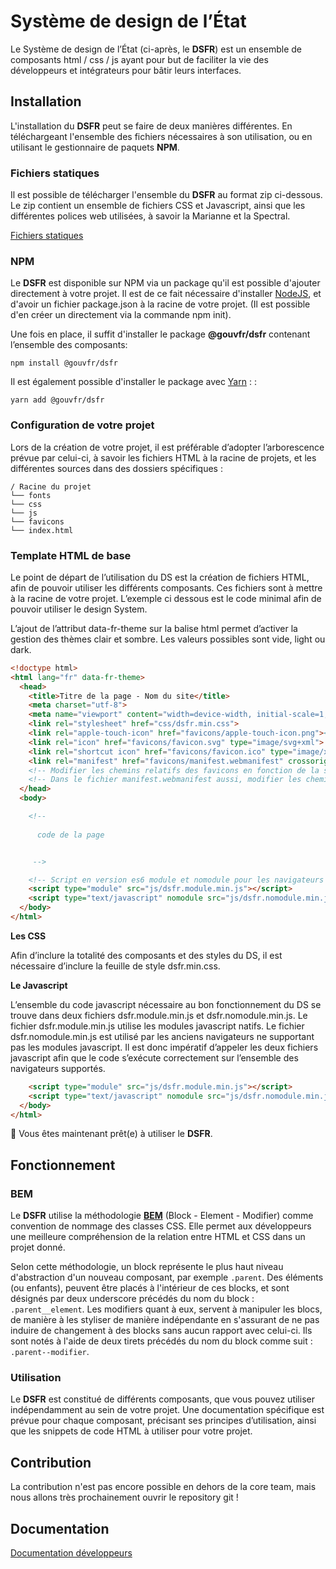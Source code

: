 # Système de design de l’État

Le Système de design de l’État (ci-après, le **DSFR**) est un ensemble de composants html / css / js ayant pour but de faciliter la vie des développeurs et intégrateurs pour bâtir leurs interfaces. 

## Installation

L'installation du **DSFR** peut se faire de deux manières différentes. En téléchargeant l'ensemble des fichiers nécessaires à son utilisation, ou en utilisant le gestionnaire de paquets **NPM**.

### Fichiers statiques
Il est possible de télécharger l'ensemble du **DSFR** au format zip ci-dessous. Le zip contient un ensemble de fichiers CSS et Javascript, ainsi que les différentes polices web utilisées, à savoir la Marianne et la Spectral.

[Fichiers statiques](https://gouvfr.atlassian.net/wiki/spaces/DB/pages/223019574/D+veloppeurs#Fichiers-statiques)

### NPM
Le **DSFR** est disponible sur NPM via un package qu'il est possible d'ajouter directement à votre projet. Il est de ce fait nécessaire d'installer [NodeJS](https://nodejs.org/en/), et d'avoir un fichier package.json à la racine de votre projet. (Il est possible d'en créer un directement via la commande npm init).

Une fois en place, il suffit d'installer le package **@gouvfr/dsfr** contenant l’ensemble des composants: 

```
npm install @gouvfr/dsfr
```
Il est également possible d'installer le package avec [Yarn](https://yarnpkg.com/) : :
```
yarn add @gouvfr/dsfr
```

### Configuration de votre projet 
Lors de la création de votre projet, il est préférable d’adopter l’arborescence prévue par celui-ci, à savoir les fichiers HTML à la racine de projets, et les différentes sources dans des dossiers spécifiques : 

```
/ Racine du projet
└── fonts
└── css
└── js
└── favicons
└── index.html
```

### Template HTML de base
Le point de départ de l’utilisation du DS est la création de fichiers HTML, afin de pouvoir utiliser les différents composants. Ces fichiers sont à mettre à la racine de votre projet. L’exemple ci dessous est le code minimal afin de pouvoir utiliser le design System.

L’ajout de l’attribut data-fr-theme sur la balise html permet d’activer la gestion des thèmes clair et sombre. Les valeurs possibles sont vide,  light ou dark.

```html
<!doctype html>
<html lang="fr" data-fr-theme>
  <head>
    <title>Titre de la page - Nom du site</title>
    <meta charset="utf-8">
    <meta name="viewport" content="width=device-width, initial-scale=1, shrink-to-fit=no">
    <link rel="stylesheet" href="css/dsfr.min.css">
    <link rel="apple-touch-icon" href="favicons/apple-touch-icon.png"><!-- 180×180 -->
    <link rel="icon" href="favicons/favicon.svg" type="image/svg+xml">
    <link rel="shortcut icon" href="favicons/favicon.ico" type="image/x-icon"><!-- 32×32 -->
    <link rel="manifest" href="favicons/manifest.webmanifest" crossorigin="use-credentials">
    <!-- Modifier les chemins relatifs des favicons en fonction de la structure du projet -->
    <!-- Dans le fichier manifest.webmanifest aussi, modifier les chemins vers les images -->
  </head>
  <body>

    <!-- 
      
      code de la page


     -->

    <!-- Script en version es6 module et nomodule pour les navigateurs le ne supportant pas -->
    <script type="module" src="js/dsfr.module.min.js"></script>
    <script type="text/javascript" nomodule src="js/dsfr.nomodule.min.js"></script>
  </body>
</html>
```

**Les CSS**

Afin d’inclure la totalité des composants et des styles du DS, il est nécessaire d’inclure la feuille de style dsfr.min.css.

**Le Javascript**

L’ensemble du code javascript nécessaire au bon fonctionnement du DS se trouve dans deux fichiers dsfr.module.min.js et dsfr.nomodule.min.js. 
Le fichier dsfr.module.min.js utilise les modules javascript natifs. 
Le fichier dsfr.nomodule.min.js est utilisé par les anciens navigateurs ne supportant pas les modules javascript. 
Il est donc impératif d’appeler les deux fichiers javascript afin que le code s’exécute correctement sur l’ensemble des navigateurs supportés.

```html
    <script type="module" src="js/dsfr.module.min.js"></script>
    <script type="text/javascript" nomodule src="js/dsfr.nomodule.min.js"></script>
  </body>
</html>
```

🙌 Vous êtes maintenant prêt(e) à utiliser le **DSFR**.

## Fonctionnement

### BEM
Le **DSFR** utilise la méthodologie [**BEM**]([https://css-tricks.com/bem-101/]([http://getbem.com/naming/](http://getbem.com/naming/))) (Block - Element - Modifier) comme convention de nommage des classes CSS. Elle permet aux développeurs une meilleure compréhension de la relation entre HTML et CSS dans un projet donné.

Selon cette méthodologie, un block représente le plus haut niveau d'abstraction d'un nouveau composant, par exemple `.parent`.
Des éléments (ou enfants), peuvent être placés à l'intérieur de ces blocks, et sont désignés par deux underscore précédés du nom du block : `.parent__element`.
Les modifiers quant à eux, servent à manipuler les blocs, de manière à les styliser de manière indépendante en s'assurant de ne pas induire de changement à des blocks sans aucun rapport avec celui-ci. Ils sont notés à l'aide de deux tirets précédés du nom du block comme suit : `.parent--modifier`.

### Utilisation
Le **DSFR** est constitué de différents composants, que vous pouvez utiliser indépendamment au sein de votre projet.
Une documentation spécifique est prévue pour chaque composant, précisant ses principes d’utilisation, ainsi que les snippets de code HTML à utiliser pour votre projet.

## Contribution
La contribution n'est pas encore possible en dehors de la core team, mais nous allons très prochainement ouvrir le repository git !

## Documentation

[Documentation développeurs](https://gouvfr.atlassian.net/wiki/spaces/DB/pages/223019574/D+veloppeurs)
